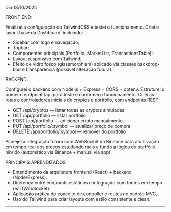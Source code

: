 Dia 18/10/2025

FRONT END: 

Finalizei a configuração do TailwindCSS e testei o funcionamento.
Criei o layout base da Dashboard, incluindo:
 - Sidebar com logo e navegação;
 - Topbar;
 - Componentes principais (Portfolio, MarketList, TransactionsTable);
 - Layout responsivo com Tailwind;
 - Efeito de vidro fosco (glassmorphism) aplicado via classes backdrop-blur e transparência (possível alteração futura).

 BACKEND:

Configurei o backend com Node.js + Express + CORS + dotenv.
Estruturei o primeiro endpoint /api para teste e confirmei o funcionamento.
Criei as rotas e controladores iniciais de cryptos e portfolio, com endpoints REST:
 - GET /api/cryptos — listar todas as cryptos simuladas
 - GET /api/portfolio — listar portfolio
 - POST /api/portfolio — adicionar cripto manualmente
 - PUT /api/portfolio/:symbol — atualizar preço de compra
 - DELETE /api/portfolio/:symbol — remover do portfolio

Planejei a integração futura com WebSocket da Binance para atualização em tempo real dos preços estudando mais a fundo a lógica de portfólio híbrido (automático via Binance + manual via app).

PRINCIPAIS APRENDIZADOS
 - Entendimento da arquitetura frontend (React) + backend (Node/Express).
 - Diferença entre endpoints estáticos e integração com fontes em tempo real (WebSocket).
 - Aplicação prática do conceito de controller e routes no padrão MVC.
 - Uso do Tailwind para criar layouts com estilo consistente e clean.
_________________________________________________________________________________________________________


